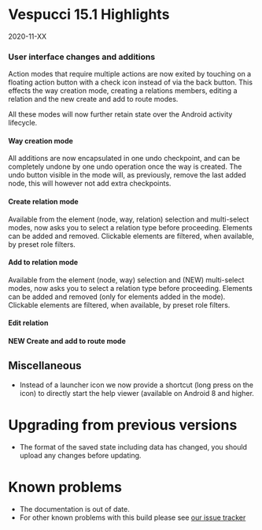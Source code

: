 # Vespucci 15.1 Highlights

2020-11-XX

### User interface changes and additions

Action modes that require multiple actions are now exited by touching on a floating action button with a check icon instead of via the back button. This effects the way creation mode, creating a relations members, editing a relation and the new create and add to route modes.

All these modes will now further retain state over the Android activity lifecycle.

#### Way creation mode

All additions are now encapsulated in one undo checkpoint, and can be completely undone by one undo operation once the way is created. The undo button visible in the mode will, as previously, remove the last added node, this will however not add extra checkpoints.

#### Create relation mode 

Available from the element (node, way, relation) selection and multi-select modes, now asks you to select a relation type before proceeding. Elements can be added and removed. Clickable elements are filtered, when available, by preset role filters.

#### Add to relation mode

Available from the element (node, way) selection and (NEW) multi-select modes, now asks you to select a relation type before proceeding. Elements can be added and removed (only for elements added in the mode). Clickable elements are filtered, when available, by preset role filters.

#### Edit relation 

#### NEW Create and add to route mode


## Miscellaneous

* Instead of a launcher icon we now provide a shortcut (long press on the icon) to directly start the help viewer (available on Android 8 and higher. 

# Upgrading from previous versions

* The format of the saved state including data has changed, you should upload any changes before updating.

# Known problems

* The documentation is out of date.
* For other known problems with this build please see [our issue tracker](https://github.com/MarcusWolschon/osmeditor4android/issues)
